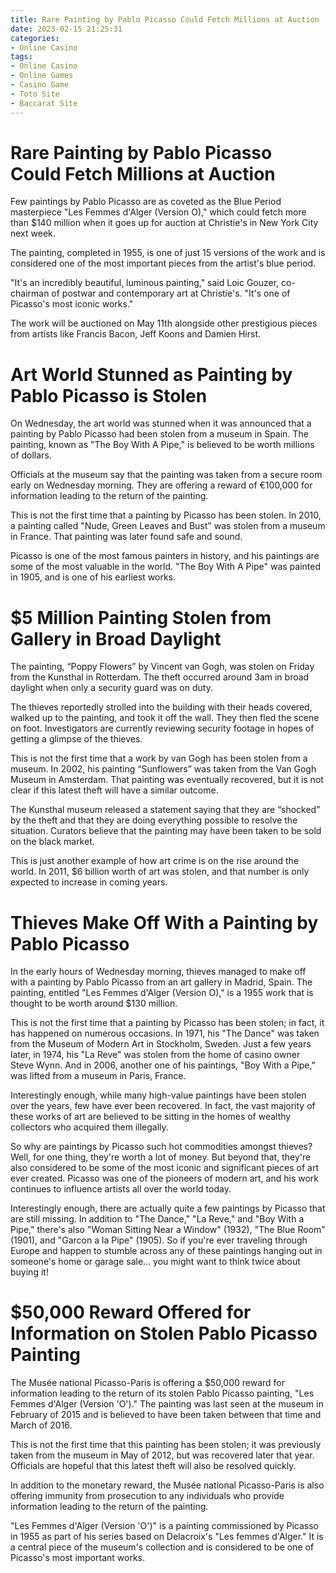 ```yaml
---
title: Rare Painting by Pablo Picasso Could Fetch Millions at Auction 
date: 2023-02-15 21:25:31
categories:
- Online Casino
tags:
- Online Casino
- Online Games
- Casino Game
- Toto Site
- Baccarat Site
---
```



#  Rare Painting by Pablo Picasso Could Fetch Millions at Auction 

Few paintings by Pablo Picasso are as coveted as the Blue Period masterpiece "Les Femmes d'Alger (Version O)," which could fetch more than $140 million when it goes up for auction at Christie's in New York City next week.

The painting, completed in 1955, is one of just 15 versions of the work and is considered one of the most important pieces from the artist's blue period. 

"It's an incredibly beautiful, luminous painting," said Loic Gouzer, co-chairman of postwar and contemporary art at Christie's. "It's one of Picasso's most iconic works."

The work will be auctioned on May 11th alongside other prestigious pieces from artists like Francis Bacon, Jeff Koons and Damien Hirst.

#  Art World Stunned as Painting by Pablo Picasso is Stolen 

<p>On Wednesday, the art world was stunned when it was announced that a painting by Pablo Picasso had been stolen from a museum in Spain. The painting, known as "The Boy With A Pipe," is believed to be worth millions of dollars.</p>

<p>Officials at the museum say that the painting was taken from a secure room early on Wednesday morning. They are offering a reward of €100,000 for information leading to the return of the painting.</p>

<p>This is not the first time that a painting by Picasso has been stolen. In 2010, a painting called "Nude, Green Leaves and Bust" was stolen from a museum in France. That painting was later found safe and sound.</p>

<p>Picasso is one of the most famous painters in history, and his paintings are some of the most valuable in the world. "The Boy With A Pipe" was painted in 1905, and is one of his earliest works.</p>

#  $5 Million Painting Stolen from Gallery in Broad Daylight 

The painting, “Poppy Flowers” by Vincent van Gogh, was stolen on Friday from the Kunsthal in Rotterdam. The theft occurred around 3am in broad daylight when only a security guard was on duty.

The thieves reportedly strolled into the building with their heads covered, walked up to the painting, and took it off the wall. They then fled the scene on foot. Investigators are currently reviewing security footage in hopes of getting a glimpse of the thieves.

This is not the first time that a work by van Gogh has been stolen from a museum. In 2002, his painting “Sunflowers” was taken from the Van Gogh Museum in Amsterdam. That painting was eventually recovered, but it is not clear if this latest theft will have a similar outcome.

The Kunsthal museum released a statement saying that they are “shocked” by the theft and that they are doing everything possible to resolve the situation. Curators believe that the painting may have been taken to be sold on the black market.

This is just another example of how art crime is on the rise around the world. In 2011, $6 billion worth of art was stolen, and that number is only expected to increase in coming years.

#  Thieves Make Off With a Painting by Pablo Picasso 

In the early hours of Wednesday morning, thieves managed to make off with a painting by Pablo Picasso from an art gallery in Madrid, Spain. The painting, entitled "Les Femmes d'Alger (Version O)," is a 1955 work that is thought to be worth around $130 million.

This is not the first time that a painting by Picasso has been stolen; in fact, it has happened on numerous occasions. In 1971, his "The Dance" was taken from the Museum of Modern Art in Stockholm, Sweden. Just a few years later, in 1974, his "La Reve" was stolen from the home of casino owner Steve Wynn. And in 2006, another one of his paintings, "Boy With a Pipe," was lifted from a museum in Paris, France.

Interestingly enough, while many high-value paintings have been stolen over the years, few have ever been recovered. In fact, the vast majority of these works of art are believed to be sitting in the homes of wealthy collectors who acquired them illegally.

So why are paintings by Picasso such hot commodities amongst thieves? Well, for one thing, they're worth a lot of money. But beyond that, they're also considered to be some of the most iconic and significant pieces of art ever created. Picasso was one of the pioneers of modern art, and his work continues to influence artists all over the world today.

Interestingly enough, there are actually quite a few paintings by Picasso that are still missing. In addition to "The Dance," "La Reve," and "Boy With a Pipe," there's also "Woman Sitting Near a Window" (1932), "The Blue Room" (1901), and "Garcon a la Pipe" (1905). So if you're ever traveling through Europe and happen to stumble across any of these paintings hanging out in someone's home or garage sale... you might want to think twice about buying it!

#  $50,000 Reward Offered for Information on Stolen Pablo Picasso Painting

The Musée national Picasso-Paris is offering a $50,000 reward for information leading to the return of its stolen Pablo Picasso painting, "Les Femmes d'Alger (Version 'O')." The painting was last seen at the museum in February of 2015 and is believed to have been taken between that time and March of 2016.

This is not the first time that this painting has been stolen; it was previously taken from the museum in May of 2012, but was recovered later that year. Officials are hopeful that this latest theft will also be resolved quickly.

In addition to the monetary reward, the Musée national Picasso-Paris is also offering immunity from prosecution to any individuals who provide information leading to the return of the painting.

"Les Femmes d'Alger (Version 'O')" is a painting commissioned by Picasso in 1955 as part of his series based on Delacroix's "Les femmes d'Alger." It is a central piece of the museum's collection and is considered to be one of Picasso's most important works.